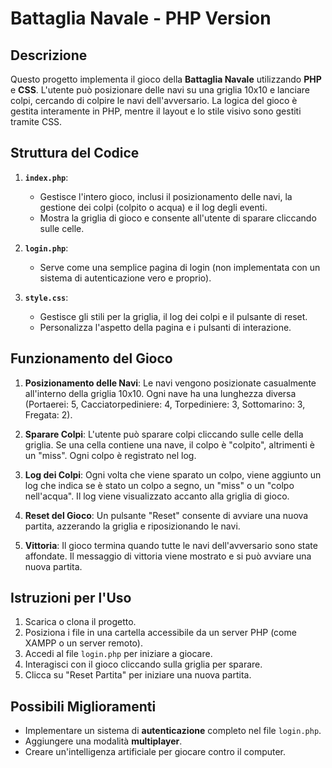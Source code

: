 # **Battaglia Navale - PHP Version**

## **Descrizione**
Questo progetto implementa il gioco della **Battaglia Navale** utilizzando **PHP** e **CSS**. L'utente può posizionare delle navi su una griglia 10x10 e lanciare colpi, cercando di colpire le navi dell'avversario. La logica del gioco è gestita interamente in PHP, mentre il layout e lo stile visivo sono gestiti tramite CSS.

## **Struttura del Codice**

1. **`index.php`**:
   - Gestisce l'intero gioco, inclusi il posizionamento delle navi, la gestione dei colpi (colpito o acqua) e il log degli eventi.
   - Mostra la griglia di gioco e consente all'utente di sparare cliccando sulle celle.

2. **`login.php`**:
   - Serve come una semplice pagina di login (non implementata con un sistema di autenticazione vero e proprio).

3. **`style.css`**:
   - Gestisce gli stili per la griglia, il log dei colpi e il pulsante di reset.
   - Personalizza l'aspetto della pagina e i pulsanti di interazione.

## **Funzionamento del Gioco**

1. **Posizionamento delle Navi**: Le navi vengono posizionate casualmente all'interno della griglia 10x10. Ogni nave ha una lunghezza diversa (Portaerei: 5, Cacciatorpediniere: 4, Torpediniere: 3, Sottomarino: 3, Fregata: 2).

2. **Sparare Colpi**: L'utente può sparare colpi cliccando sulle celle della griglia. Se una cella contiene una nave, il colpo è "colpito", altrimenti è un "miss". Ogni colpo è registrato nel log.

3. **Log dei Colpi**: Ogni volta che viene sparato un colpo, viene aggiunto un log che indica se è stato un colpo a segno, un "miss" o un "colpo nell'acqua". Il log viene visualizzato accanto alla griglia di gioco.

4. **Reset del Gioco**: Un pulsante "Reset" consente di avviare una nuova partita, azzerando la griglia e riposizionando le navi.

5. **Vittoria**: Il gioco termina quando tutte le navi dell'avversario sono state affondate. Il messaggio di vittoria viene mostrato e si può avviare una nuova partita.

## **Istruzioni per l'Uso**

1. Scarica o clona il progetto.
2. Posiziona i file in una cartella accessibile da un server PHP (come XAMPP o un server remoto).
3. Accedi al file `login.php` per iniziare a giocare.
4. Interagisci con il gioco cliccando sulla griglia per sparare.
5. Clicca su "Reset Partita" per iniziare una nuova partita.

## **Possibili Miglioramenti**
- Implementare un sistema di **autenticazione** completo nel file `login.php`.
- Aggiungere una modalità **multiplayer**.
- Creare un'intelligenza artificiale per giocare contro il computer.

